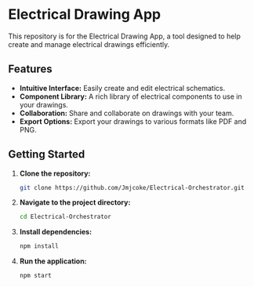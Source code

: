 # Electrical Drawing App

This repository is for the Electrical Drawing App, a tool designed to help create and manage electrical drawings efficiently.

## Features

*   **Intuitive Interface:** Easily create and edit electrical schematics.
*   **Component Library:** A rich library of electrical components to use in your drawings.
*   **Collaboration:** Share and collaborate on drawings with your team.
*   **Export Options:** Export your drawings to various formats like PDF and PNG.

## Getting Started

1.  **Clone the repository:**
    ```bash
    git clone https://github.com/Jmjcoke/Electrical-Orchestrator.git
    ```
2.  **Navigate to the project directory:**
    ```bash
    cd Electrical-Orchestrator
    ```
3.  **Install dependencies:**
    ```bash
    npm install
    ```
4.  **Run the application:**
    ```bash
    npm start
    ```
